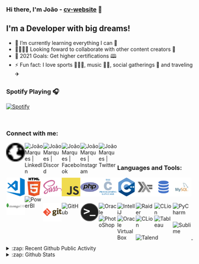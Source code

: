 ### Hi there, I'm João - [cv-website] 👋


## I'm a Developer with big dreams!

- 🌱     I’m currently learning everything I can 💞
- 👨‍💻👩‍💻 Looking foward to collaborate with other content creators 👋
- 🥅     2021 Goals: Get higher certifications 🕮
- ⚡    Fun fact: I love sports 🏊🏽‍♂️, music 🕺🏾, social gatherings 🍹 and traveling ✈️

### Spotify Playing 🎧
[![Spotify](https://joaomarques90.vercel.app/api/spotify)](https://open.spotify.com/user/11164555946)

<br />

### Connect with me:

[<img align="left" alt="João Marques"  width="50px" src="https://raw.githubusercontent.com/iconic/open-iconic/master/svg/globe.svg" />][cv-website]
[<img align="left" alt="João Marques | LinkedIn" width="50px" src="https://cdn.jsdelivr.net/npm/simple-icons@v3/icons/linkedin.svg" />][linkedin]
[<img align="left" alt="João Marques | Discord" width="50px" src="https://cdn.jsdelivr.net/npm/simple-icons@v3/icons/discord.svg" />][discord]
[<img align="left" alt="João Marques | Facebook" width="50px" src="https://cdn.jsdelivr.net/npm/simple-icons@v3/icons/facebook.svg" />][facebook]
[<img align="left" alt="João Marques | Instagram" width="50px" src="https://cdn.jsdelivr.net/npm/simple-icons@v3/icons/instagram.svg" />][instagram]
[<img align="left" alt="João Marques | Twitter" width="50px" src="https://cdn.jsdelivr.net/npm/simple-icons@v3/icons/twitter.svg" />][twitter]


<br />
<br />

### Languages and Tools:

<img align="left" alt="Visual Studio Code" width="50px" src="https://raw.githubusercontent.com/github/explore/80688e429a7d4ef2fca1e82350fe8e3517d3494d/topics/visual-studio-code/visual-studio-code.png" />
<img align="left" alt="HTML5" width="50px" src="https://raw.githubusercontent.com/github/explore/80688e429a7d4ef2fca1e82350fe8e3517d3494d/topics/html/html.png" />
<img align="left" alt="Sass" width="50px" src="https://raw.githubusercontent.com/github/explore/80688e429a7d4ef2fca1e82350fe8e3517d3494d/topics/sass/sass.png" />
<img align="left" alt="JavaScript" width="50px" src="https://raw.githubusercontent.com/github/explore/80688e429a7d4ef2fca1e82350fe8e3517d3494d/topics/javascript/javascript.png" />
<img align="left" alt="PHP" width="50px" src="https://raw.githubusercontent.com/github/explore/80688e429a7d4ef2fca1e82350fe8e3517d3494d/topics/php/php.png" />
<img align="left" alt="C" width="50px" src="https://raw.githubusercontent.com/github/explore/80688e429a7d4ef2fca1e82350fe8e3517d3494d/topics/c/c.png" />
<img align="left" alt="C++" width="50px" src="https://raw.githubusercontent.com/github/explore/e94815998e4e0713912fed477a1f346ec04c3da2/topics/cpp/cpp.png" />
<img align="left" alt="Haskell" width="50px" src="https://raw.githubusercontent.com/github/explore/80688e429a7d4ef2fca1e82350fe8e3517d3494d/topics/haskell/haskell.png" />
<img align="left" alt="SQL" width="50px" src="https://raw.githubusercontent.com/github/explore/80688e429a7d4ef2fca1e82350fe8e3517d3494d/topics/sql/sql.png" />
<img align="left" alt="MySQL" width="50px" src="https://raw.githubusercontent.com/github/explore/80688e429a7d4ef2fca1e82350fe8e3517d3494d/topics/mysql/mysql.png" />
<img align="left" alt="MongoDB" width="50px" src="https://raw.githubusercontent.com/github/explore/80688e429a7d4ef2fca1e82350fe8e3517d3494d/topics/mongodb/mongodb.png" />
<img align="left" alt="PowerBI" width="50px" src="https://www.cyclonis.com/images/2020/07/power-bi-1.jpg" />
<br />
<br />
<br />
<br />
<img align="left" alt="Git" width="50px" src="https://raw.githubusercontent.com/github/explore/80688e429a7d4ef2fca1e82350fe8e3517d3494d/topics/git/git.png" />
<img align="left" alt="GitHub" width="50px" src="https://github.githubassets.com/images/modules/logos_page/GitHub-Mark.png" />
<img align="left" alt="Terminal" width="50px" src="https://raw.githubusercontent.com/github/explore/80688e429a7d4ef2fca1e82350fe8e3517d3494d/topics/terminal/terminal.png" />
<img align="left" alt="Oracle" width="50px" src="https://cdn4.iconfinder.com/data/icons/flat-brand-logo-2/512/oracle-512.png" />
<img align="left" alt="IntelliJ" width="50px" src="https://img.stackshare.io/service/1453/icon_IntelliJIDEA.png" />
<img align="left" alt="Raider" width="50px" src="https://blog.jetbrains.com/wp-content/uploads/2019/08/logo-7.png" />
<img align="left" alt="CLion" width="50px" src="https://dashboard.snapcraft.io/site_media/appmedia/2017/12/clion.ico.png" />
<img align="left" alt="PyCharm" width="50px" src="https://blog.jetbrains.com/wp-content/uploads/2015/12/pycharm-PyCharm_400x400_Twitter_logo_white.png" />
<img align="left" alt="PhotoShop" width="50px" src="https://pngimg.com/uploads/photoshop/photoshop_PNG7.png" />
<img align="left" alt="Oracle VirtualBox" width="50px" src="https://w7.pngwing.com/pngs/340/100/png-transparent-virtualbox-virtual-machine-operating-systems-virtualization-x86-linux-logo-linux-oracle-corporation.png" />
<img align="left" alt="CLion" width="50px" src="https://upload.wikimedia.org/wikipedia/commons/8/8f/Breezeicons-apps-48-android-studio.svg" />
<img align="left" alt="Tableau" width="50px" src="https://images.ctfassets.net/76f8cs5bg9si/38ggNE1ggnjPLDGP3fV6Sb/1dd26f4f7dcd5767f0362cee8369ac92/Feature-Photo-Tableau.png?w=2560&q=100" />
<br />
<br />
<br />
<img align="left" alt="Sublime" width="50px" src="https://avatars3.githubusercontent.com/u/684879" />
<img align="left" alt="Talend" width="150px" src="https://upload.wikimedia.org/wikipedia/commons/thumb/9/97/Talend_logo.svg/418px-Talend_logo.svg.png" />
<br />
<br />

---

<details>
  <summary>:zap: Recent Github Public Activity </summary>
  
<!--START_SECTION:activity-->

<!--END_SECTION:activity-->

</details>

<details>
  <summary>:zap: Github Stats</summary>

  <img align="left" alt="João Marques's Github Stats" src="https://github-readme-stats.joaomarques90.vercel.app/api?username=joaomarques90&show_icons=true&hide_border=true" />

</details>

[cv-website]: https://www.kickresume.com/cv/joaomarques1990/
[twitter]: https://twitter.com/joao_marques_8
[facebook]: https://facebook.com/joao.marques.8
[instagram]: https://instagram.com/joaomarques8
[linkedin]: https://linkedin.com/in/joao-marques-20901
[discord]: https://discord.com/users/628982811524595742
